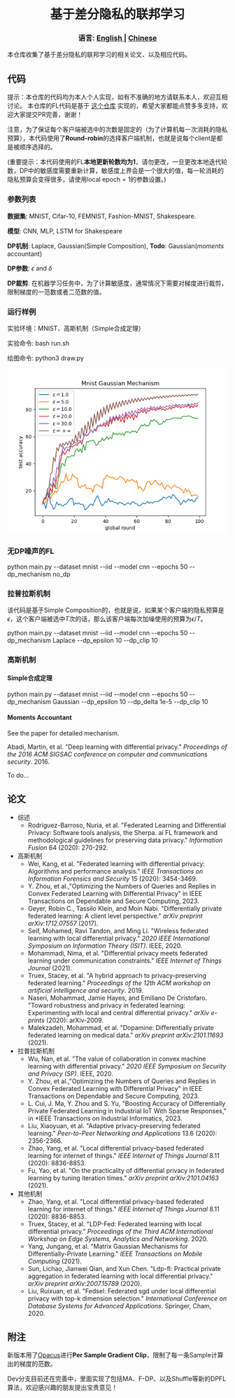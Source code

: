 <h1 align="center">基于差分隐私的联邦学习</h1>
<div align="center"> 
<h3>
语言:
<a href="https://github.com/wenzhu23333/Differential-Privacy-Based-Federated-Learning/blob/master/README.md">
      English
</a>
<span> | </span>
<a href="https://github.com/wenzhu23333/Differential-Privacy-Based-Federated-Learning/blob/master/README_CN.md">
      Chinese
</a>
</h3>
</div>

本仓库收集了基于差分隐私的联邦学习的相关论文、以及相应代码。

## 代码

提示：本仓库的代码均为本人个人实现，如有不准确的地方请联系本人，欢迎互相讨论。 本仓库的FL代码是基于 [这个仓库](https://github.com/wenzhu23333/Federated-Learning) 实现的，希望大家都能点赞多多支持，欢迎大家提交PR完善，谢谢！

注意，为了保证每个客户端被选中的次数是固定的（为了计算机每一次消耗的隐私预算），本代码使用了**Round-robin**的选择客户端机制，也就是说每个client是都是被顺序选择的。 

(重要提示：本代码使用的FL**本地更新轮数均为1**，请勿更改，一旦更改本地迭代轮数，DP中的敏感度需要重新计算，敏感度上界会是一个很大的值，每一轮消耗的隐私预算会变得很多，请使用local epoch = 1的参数设置。)

### 参数列表

**数据集**: MNIST, Cifar-10, FEMNIST, Fashion-MNIST, Shakespeare.

**模型**: CNN, MLP, LSTM for Shakespeare

**DP机制**: Laplace, Gaussian(Simple Composition), **Todo**: Gaussian(*moments* accountant)

**DP参数**: $\epsilon$ and $\delta$

**DP裁剪**: 在机器学习任务中，为了计算敏感度，通常情况下需要对梯度进行裁剪，限制梯度的一范数或者二范数的值。

### 运行样例

实验环境：MNIST、高斯机制（Simple合成定理）

实验命令: bash run.sh

绘图命令: python3 draw.py

![Mnist](mnist_gaussian.png)

### 无DP噪声的FL

python main.py --dataset mnist --iid --model cnn --epochs 50 --dp_mechanism no_dp

### 拉普拉斯机制

该代码是基于Simple Composition的，也就是说，如果某个客户端的隐私预算是$\epsilon$，这个客户端被选中$T$次的话，那么该客户端每次加噪使用的预算为$\epsilon / T$。

python main.py --dataset mnist --iid --model cnn --epochs 50 --dp_mechanism Laplace --dp_epsilon 10 --dp_clip 10

### 高斯机制

#### Simple合成定理

python main.py --dataset mnist --iid --model cnn --epochs 50 --dp_mechanism Gaussian --dp_epsilon 10 --dp_delta 1e-5 --dp_clip 10

#### Moments Accountant

See the paper for detailed mechanism. 

Abadi, Martin, et al. "Deep learning with differential privacy." *Proceedings of the 2016 ACM SIGSAC conference on computer and communications security*. 2016.

To do...

## 论文

- 综述
  - Rodríguez-Barroso, Nuria, et al. "Federated Learning and Differential Privacy: Software tools analysis, the Sherpa. ai FL framework and methodological guidelines for preserving data privacy." *Information Fusion* 64 (2020): 270-292.
- 高斯机制
  - Wei, Kang, et al. "Federated learning with differential privacy: Algorithms and performance analysis." *IEEE Transactions on Information Forensics and Security* 15 (2020): 3454-3469.
  - Y. Zhou, et al.,"Optimizing the Numbers of Queries and Replies in Convex Federated Learning with Differential Privacy" in IEEE Transactions on Dependable and Secure Computing, 2023.
  - Geyer, Robin C., Tassilo Klein, and Moin Nabi. "Differentially private federated learning: A client level perspective." *arXiv preprint arXiv:1712.07557* (2017).
  - Seif, Mohamed, Ravi Tandon, and Ming Li. "Wireless federated learning with local differential privacy." *2020 IEEE International Symposium on Information Theory (ISIT)*. IEEE, 2020.
  - Mohammadi, Nima, et al. "Differential privacy meets federated learning under communication constraints." *IEEE Internet of Things Journal* (2021).
  - Truex, Stacey, et al. "A hybrid approach to privacy-preserving federated learning." *Proceedings of the 12th ACM workshop on artificial intelligence and security*. 2019.
  - Naseri, Mohammad, Jamie Hayes, and Emiliano De Cristofaro. "Toward robustness and privacy in federated learning: Experimenting with local and central differential privacy." *arXiv e-prints* (2020): arXiv-2009.
  - Malekzadeh, Mohammad, et al. "Dopamine: Differentially private federated learning on medical data." *arXiv preprint arXiv:2101.11693* (2021).
- 拉普拉斯机制
  - Wu, Nan, et al. "The value of collaboration in convex machine learning with differential privacy." *2020 IEEE Symposium on Security and Privacy (SP)*. IEEE, 2020.
  - Y. Zhou, et al.,"Optimizing the Numbers of Queries and Replies in Convex Federated Learning with Differential Privacy" in IEEE Transactions on Dependable and Secure Computing, 2023.
  - L. Cui, J. Ma, Y. Zhou and S. Yu, "Boosting Accuracy of Differentially Private Federated Learning in Industrial IoT With Sparse Responses," in *IEEE Transactions on Industrial Informatics, 2023. 
  - Liu, Xiaoyuan, et al. "Adaptive privacy-preserving federated learning." *Peer-to-Peer Networking and Applications* 13.6 (2020): 2356-2366.
  - Zhao, Yang, et al. "Local differential privacy-based federated learning for internet of things." *IEEE Internet of Things Journal* 8.11 (2020): 8836-8853.
  - Fu, Yao, et al. "On the practicality of differential privacy in federated learning by tuning iteration times." *arXiv preprint arXiv:2101.04163* (2021).
- 其他机制
  - Zhao, Yang, et al. "Local differential privacy-based federated learning for internet of things." *IEEE Internet of Things Journal* 8.11 (2020): 8836-8853.
  - Truex, Stacey, et al. "LDP-Fed: Federated learning with local differential privacy." *Proceedings of the Third ACM International Workshop on Edge Systems, Analytics and Networking*. 2020.
  - Yang, Jungang, et al. "Matrix Gaussian Mechanisms for Differentially-Private Learning." *IEEE Transactions on Mobile Computing* (2021).
  - Sun, Lichao, Jianwei Qian, and Xun Chen. "Ldp-fl: Practical private aggregation in federated learning with local differential privacy." *arXiv preprint arXiv:2007.15789* (2020).
  - Liu, Ruixuan, et al. "Fedsel: Federated sgd under local differential privacy with top-k dimension selection." *International Conference on Database Systems for Advanced Applications*. Springer, Cham, 2020.  

## 附注

新版本用了[Opacus](https://opacus.ai/)进行**Per Sample Gradient Clip**，限制了每一条Sample计算出的梯度的范数。

Dev分支目前还在完善中，里面实现了包括MA、F-DP、以及Shuffle等新的DPFL算法，欢迎感兴趣的朋友提出宝贵意见！
